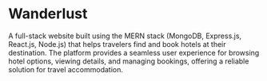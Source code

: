 # Wanderlust
A full-stack website built using the MERN stack (MongoDB, Express.js, React.js, Node.js) that helps travelers find and book hotels at their destination. The platform provides a seamless user experience for browsing hotel options, viewing details, and managing bookings, offering a reliable solution for travel accommodation.
